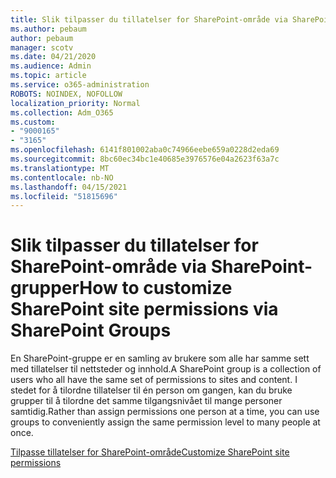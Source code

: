 ```yaml
---
title: Slik tilpasser du tillatelser for SharePoint-område via SharePoint-grupper
ms.author: pebaum
author: pebaum
manager: scotv
ms.date: 04/21/2020
ms.audience: Admin
ms.topic: article
ms.service: o365-administration
ROBOTS: NOINDEX, NOFOLLOW
localization_priority: Normal
ms.collection: Adm_O365
ms.custom:
- "9000165"
- "3165"
ms.openlocfilehash: 6141f801002aba0c74966eebe659a0228d2eda69
ms.sourcegitcommit: 8bc60ec34bc1e40685e3976576e04a2623f63a7c
ms.translationtype: MT
ms.contentlocale: nb-NO
ms.lasthandoff: 04/15/2021
ms.locfileid: "51815696"
---
```

# <a name="how-to-customize-sharepoint-site-permissions-via-sharepoint-groups"></a><span data-ttu-id="47b73-102">Slik tilpasser du tillatelser for SharePoint-område via SharePoint-grupper</span><span class="sxs-lookup"><span data-stu-id="47b73-102">How to customize SharePoint site permissions via SharePoint Groups</span></span> 

<span data-ttu-id="47b73-103">En SharePoint-gruppe er en samling av brukere som alle har samme sett med tillatelser til nettsteder og innhold.</span><span class="sxs-lookup"><span data-stu-id="47b73-103">A SharePoint group is a collection of users who all have the same set of permissions to sites and content.</span></span> <span data-ttu-id="47b73-104">I stedet for å tilordne tillatelser til én person om gangen, kan du bruke grupper til å tilordne det samme tilgangsnivået til mange personer samtidig.</span><span class="sxs-lookup"><span data-stu-id="47b73-104">Rather than assign permissions one person at a time, you can use groups to conveniently assign the same permission level to many people at once.</span></span>

[<span data-ttu-id="47b73-105">Tilpasse tillatelser for SharePoint-område</span><span class="sxs-lookup"><span data-stu-id="47b73-105">Customize SharePoint site permissions</span></span>](https://docs.microsoft.com/sharepoint/customize-sharepoint-site-permissions)